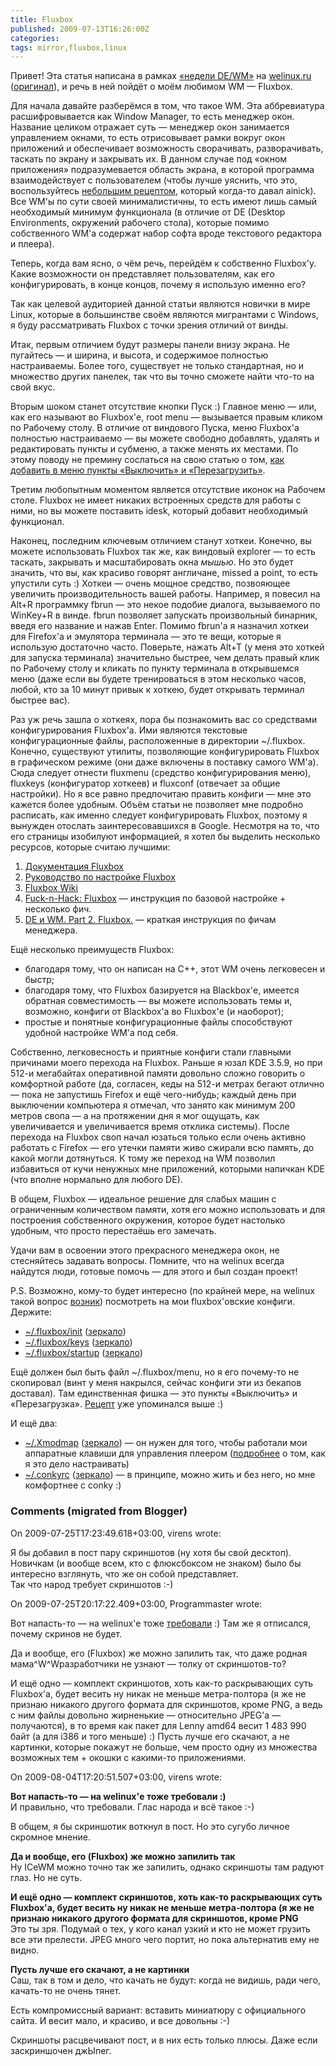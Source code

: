 ```yaml
---
title: Fluxbox
published: 2009-07-13T16:26:00Z
categories: 
tags: mirror,fluxbox,linux
---
```


Привет! Эта статья написана в рамках <a href="http://welinux.ru/post/1036/">«недели DE/WM»</a> на <a href="http://welinux.ru/">welinux.ru</a> (<a href="http://welinux.ru/post/1044">оригинал</a>), и речь в ней пойдёт о моём любимом WM — Fluxbox.

Для начала давайте разберёмся в том, что такое WM. Эта аббревиатура расшифровывается как Window Manager, то есть менеджер окон. Название целиком отражает суть — менеджер окон занимается управлением окнами, то есть отрисовывает рамки вокруг окон приложений и обеспечивает возможность сворачивать, разворачивать, таскать по экрану и закрывать их. В данном случае под «окном приложения» подразумевается область экрана, в которой программа взаимодействует с пользователем (чтобы лучше уяснить, что это, воспользуйтесь <a href="http://welinux.ru/post/816/#cmnt10181">небольшим рецептом</a>, который когда-то давал ainick). Все WM'ы по сути своей минималистичны, то есть имеют лишь самый необходимый минимум функционала (в отличие от DE (Desktop Environments, окружений рабочего стола), которые помимо собственного WM'а содержат набор софта вроде текстового редактора и плеера).

Теперь, когда вам ясно, о чём речь, перейдём к собственно Fluxbox'у. Какие возможности он представляет пользователям, как его конфигурировать, в конце концов, почему я использую именно его?

Так как целевой аудиторией данной статьи являются новички в мире Linux, которые в большинстве своём являются мигрантами с Windows, я буду рассматривать Fluxbox с точки зрения отличий от винды.

Итак, первым отличием будут размеры панели внизу экрана. Не пугайтесь — и ширина, и высота, и содержимое полностью настраиваемы. Более того, существует не только стандартная, но и множество других панелек, так что вы точно сможете найти что-то на свой вкус.

Вторым шоком станет отсутствие кнопки Пуск :) Главное меню — или, как его называют во Fluxbox'е, root menu — вызывается правым кликом по Рабочему столу. В отличие от виндового Пуска, меню Fluxbox'а полностью настраиваемо — вы можете свободно добавлять, удалять и редактировать пункты и субменю, а также менять их местами. По этому поводу не премину сослаться на свою статью о том, <a href="http://debiania.blogspot.com/2009/02/shutdown-pc-via-fluxbox-menu.html">как добавить в меню пункты «Выключить» и «Перезагрузить»</a>.

Третим любопытным моментом является отсутствие иконок на Рабочем столе. Fluxbox не имеет никаких встроенных средств для работы с ними, но вы можете поставить idesk, который добавит необходимый функционал.

Наконец, последним ключевым отличием станут хоткеи. Конечно, вы можете использовать Fluxbox так же, как виндовый explorer — то есть таскать, закрывать и масштабировать окна <i>мышью</i>. Но это будет значить, что вы, как красиво говорят англичане, missed a point, то есть упустили суть :) Хоткеи — очень мощное средство, позвояющее увеличить производительность вашей работы. Например, я повесил на Alt+R программку fbrun — это некое подобие диалога, вызываемого по WinKey+R в винде. fbrun позволяет запускать произвольный бинарник, введя его название и нажав Enter. Помимо fbrun'а я назначил хоткеи для Firefox'а и эмулятора терминала — это те вещи, которые я использую достаточно часто. Поверьте, нажать Alt+T (у меня это хоткей для запуска терминала) значительно быстрее, чем делать правый клик по Рабочему столу и кликать по пункту терминала в открывшемся меню (даже если вы будете тренироваться в этом несколько часов, любой, кто за 10 минут привык к хоткею, будет открывать терминал быстрее вас).

Раз уж речь зашла о хоткеях, пора бы познакомить вас со средствами конфигурирования Fluxbox'а. Ими являются текстовые конфигурационные файлы, расположенные в директории ~/.fluxbox. Конечно, существуют утилиты, позволяющие конфигурировать Fluxbox в графическом режиме (они даже включены в поставку самого WM'а). Сюда следует отнести fluxmenu (средство конфигурирования меню), fluxkeys (конфигуратор хоткеев) и fluxconf (отвечает за общие настройки). Но я все равно предпочитаю править конфиги — мне это кажется более удобным. Объём статьи не позволяет мне подробно расписать, как именно следует конфигурировать Fluxbox, поэтому я вынужден отослать заинтересовавшихся в Google. Несмотря на то, что его страницы изобилуют информацией, я хотел бы выделить несколько ресурсов, которые считаю лучшими:<ol><li><a href="http://fluxbox.sourceforge.net/docbook/ru/fluxbox-docs.html">Документация Fluxbox</a></li><li><a href="http://www.gentoo.org/doc/ru/fluxbox-config.xml">Руководство по настройке Fluxbox</a></li><li><a href="http://fluxbox-wiki.org/">Fluxbox Wiki</a></li><li><a href="http://fucknhack.blogspot.com/2008/10/fluxbox.html">Fuck-n-Hack: Fluxbox</a> — инструкция по базовой настройке + несколько фич.</li><li><a href="http://lice.wordpress.com/2006/09/23/de-wm-part2-fluxbox/">DE и WM. Part 2. Fluxbox.</a> — краткая инструкция по фичам менеджера.</li></ol>Ещё несколько преимуществ Fluxbox:<ul><li>благодаря тому, что он написан на C++, этот WM очень легковесен и быстр;</li><li>благодаря тому, что Fluxbox базируется на Blackbox'е, имеется обратная совместимость — вы можете использовать темы и, возможно, конфиги от Blackbox'а во Fluxbox'е (и наоборот);</li><li>простые и понятные конфигурационные файлы способствуют удобной настройке WM'а под себя.</li></ul>Собственно, легковесность и приятные конфиги стали главными причинами моего перехода на Fluxbox. Раньше я юзал KDE 3.5.9, но при 512-и мегабайтах оперативной памяти довольно сложно говорить о комфортной работе (да, согласен, кеды на 512-и метрах бегают отлично — пока не запустишь Firefox и ещё чего-нибудь; каждый день при выключении компьютера я отмечал, что занято как минимум 200 метров свопа — а на протяжении дня я мог ощущать, как увеличивается и увеличивается время отклика системы). После перехода на Fluxbox своп начал юзаться только если очень активно работать с Firefox — его утечки памяти живо сжирали всю память, до какой могли дотянуться. К тому же переход на WM позволил избавиться от кучи ненужных мне приложений, которыми напичкан KDE (что вполне нормально для любого DE).

В общем, Fluxbox — идеальное решение для слабых машин с ограниченным количеством памяти, хотя его можно использовать и для построения собственного окружения, которое будет настолько удобным, что просто перестаёшь его замечать.

Удачи вам в освоении этого прекрасного менеджера окон, не стесняйтесь задавать вопросы. Помните, что на welinux всегда найдутся люди, готовые помочь — для этого и был создан проект!

P.S. Возможно, кому-то будет интересно (по крайней мере, на welinux такой вопрос <a href="http://welinux.ru/post/1044/#cmnt15386">возник</a>) посмотреть на мои fluxbox'овские конфиги. Держите:

* <a href="http://dumpz.org/10571/">~/.fluxbox/init</a> ([зеркало](/misc/fluxbox-init.txt))
* <a href="http://dumpz.org/10572/">~/.fluxbox/keys</a> ([зеркало](/misc/fluxbox-keys.txt))
* <a href="http://dumpz.org/10573/">~/.fluxbox/startup</a> ([зеркало](/misc/fluxbox-startup.txt))

Ещё должен был быть файл ~/.fluxbox/menu, но я его почему-то не скопировал (винт у меня накрылся, сейчас конфиги эти из бекапов доставал). Там единственная фишка — это пункты «Выключить» и «Перезагрузка». <a href="http://debiania.blogspot.com/2009/02/shutdown-pc-via-fluxbox-menu.html">Рецепт</a> уже упоминался выше :)

И ещё два:

* <a href="http://dumpz.org/10570/">~/.Xmodmap</a> ([зеркало](/misc/fluxbox-Xmodmap.txt)) — он нужен для того, чтобы работали мои аппаратные клавиши для управления плеером (<a href="http://debiania.blogspot.com/2009/02/fluxbox.html">подробнее</a> о том, как я это дело настраивать)
* <a href="http://dumpz.org/10569/">~/.conkyrc</a> ([зеркало](/misc/fluxbox-conkyrc.txt)) — в принципе, можно жить и без него, но мне комфортнее с conky :)

<h3 id='hakyll-convert-comments-title'>Comments (migrated from Blogger)</h3>
<div class='hakyll-convert-comment'>
<p class='hakyll-convert-comment-date'>On 2009-07-25T17:23:49.618+03:00, virens wrote:</p>
<p class='hakyll-convert-comment-body'>
Я бы добавил в пост пару скриншотов (ну хотя бы свой десктоп). Новичкам (и вообще всем, кто с флюксбоксом не знаком) было бы интересно взглянуть, что же он собой представляет.<br/>
Так что народ требует скриншотов :-)
</p>
</div>

<div class='hakyll-convert-comment'>
<p class='hakyll-convert-comment-date'>On 2009-07-25T20:17:22.409+03:00, Programmaster wrote:</p>
<p class='hakyll-convert-comment-body'>
Вот напасть-то — на welinux&#39;е тоже <a href="http://welinux.ru/post/1044/#cmnt15387" rel="nofollow">требовали</a> :) Там же я отписался, почему скринов не будет.

Да и вообще, его (Fluxbox) же можно запилить так, что даже родная мама\^W\^Wразработчики не узнают — толку от скриншотов-то?

И ещё одно — комплект скриншотов, хоть как-то раскрывающих суть Fluxbox&#39;а, будет весить ну никак не меньше метра-полтора (я же не признаю никакого другого формата для скриншотов, кроме PNG, а ведь с ним файлы довольно жирненькие — относительно JPEG&#39;а — получаются), в то время как пакет для Lenny amd64 весит 1 483 990 байт (а для i386 и того меньше) :) Пусть лучше его скачают, а не картинки, которые покажут не больше, чем просто одну из множества возможных тем + окошки с какими-то приложениями.
</p>
</div>

<div class='hakyll-convert-comment'>
<p class='hakyll-convert-comment-date'>On 2009-08-04T17:20:51.507+03:00, virens wrote:</p>
<p class='hakyll-convert-comment-body'>
<b>Вот напасть-то — на welinux&#39;е тоже требовали :)</b><br/>
И правильно, что требовали. Глас народа и всё такое :-)

В общем, я бы скриншотик воткнул в пост. Но это сугубо личное скромное мнение.

<b>Да и вообще, его (Fluxbox) же можно запилить так</b><br/>
Ну ICeWM можно точно так же запилить, однако скриншоты там радуют глаз. Но не суть.

<b>И ещё одно — комплект скриншотов, хоть как-то раскрывающих суть Fluxbox&#39;а, будет весить ну никак не меньше метра-полтора (я же не признаю никакого другого формата для скриншотов, кроме PNG</b><br/>
Это ты зря. Подумай о тех, у кого канал узкий и кто не может грузить все эти прелести. JPEG много чего портит, но пока альтернатив ему не видно.

<b>Пусть лучше его скачают, а не картинки</b><br/>
Саш, так в том и дело, что качать не будут: когда не видишь, ради чего, качать-то не очень тянет.

Есть компромиссный вариант: вставить миниатюру с официального сайта. И весит мало, и красиво, и все довольны :-)

Скриншоты расцвечивают пост, и в них есть только плюсы. Даже если заскриншочен джЫпег.
</p>
</div>



